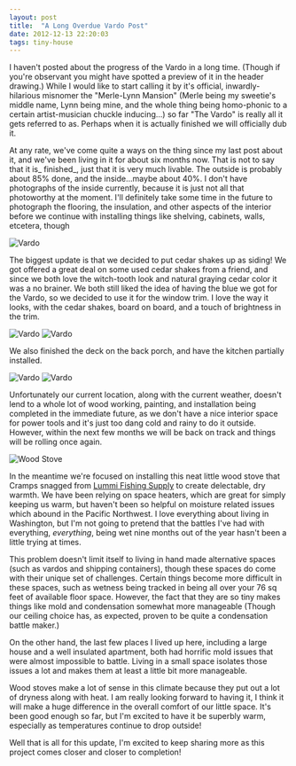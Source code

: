 ```yaml
---
layout: post
title:  "A Long Overdue Vardo Post"
date: 2012-12-13 22:20:03
tags: tiny-house
---
```

I haven't posted about the progress of the Vardo in a long time. (Though if you're observant you might have spotted a preview of it in the header drawing.) While I would like to start calling it by it's official, inwardly-hilarious misnomer the "Merle-Lynn Mansion" (Merle being my sweetie's middle name, Lynn being mine, and the whole thing being homo-phonic to a certain artist-musician chuckle inducing...) so far "The Vardo" is really all it gets referred to as. Perhaps when it is actually finished we will officially dub it.

At any rate, we've come quite a ways on the thing since my last post about it, and we've been living in it for about six months now. That is not to say that it is_ finished_, just that it is very much livable. The outside is probably about 85% done, and the inside...maybe about 40%. I don't have photographs of the inside currently, because it is just not all that photoworthy at the moment. I'll definitely take some time in the future to photograph the flooring, the insulation, and other aspects of the interior before we continue with installing things like shelving, cabinets, walls, etcetera, though

![Vardo](/uploads/2012/12/IMG_20121208_121120_470.jpg)

The biggest update is that we decided to put cedar shakes up as siding! We got offered a great deal on some used cedar shakes from a friend, and since we both love the witch-tooth look and natural graying cedar color it was a no brainer. We both still liked the idea of having the blue we got for the Vardo, so we decided to use it for the window trim. I love the way it looks, with the cedar shakes, board on board, and a touch of brightness in the trim.

![Vardo](/uploads/2012/12/IMG_20121208_121228_502.jpg)
![Vardo](/uploads/2012/12/IMG_20121208_115944_607.jpg)

 We also finished the deck on the back porch, and have the kitchen partially installed.

![Vardo](/uploads/2012/12/IMG_20121208_122030_528.jpg)
![Vardo](/uploads/2012/12/IMG_20121208_121519_987.jpg)


Unfortunately our current location, along with the current weather, doesn't lend to a whole lot of wood working, painting, and installation being completed in the immediate future, as we don't have a nice interior space for power tools and it's just too dang cold and rainy to do it outside. However, within the next few months we will be back on track and things will be rolling once again.

![Wood Stove](/uploads/2012/12/wood_stove-716x1024.jpg)

In the meantime we're focused on installing this neat little wood stove that Cramps snagged from [Lummi Fishing Supply](http://www.lfsinc.com/) to create delectable, dry warmth. We have been relying on space heaters, which are great for simply keeping us warm, but haven't been so helpful on moisture related issues which abound in the Pacific Northwest. I love everything about living in Washington, but I'm not going to pretend that the battles I've had with everything, _everything_, being wet nine months out of the year hasn't been a little trying at times.

This problem doesn't limit itself to living in hand made alternative spaces (such as vardos and shipping containers), though these spaces do come with their unique set of challenges. Certain things become more difficult in these spaces, such as wetness being tracked in being all over your 76 sq feet of available floor space. However, the fact that they are so tiny makes things like mold and condensation somewhat more manageable  (Though our ceiling choice has, as expected, proven to be quite a condensation battle maker.)

On the other hand, the last few places I lived up here, including a large house and a well insulated apartment, both had horrific mold issues that were almost impossible to battle. Living in a small space isolates those issues a lot and makes them at least a little bit more manageable.

Wood stoves make a lot of sense in this climate because they put out a lot of dryness along with heat. I am really looking forward to having it, I think it will make a huge difference in the overall comfort of our little space. It's been good enough so far, but I'm excited to have it be superbly warm, especially as temperatures continue to drop outside!

Well that is all for this update, I'm excited to keep sharing more as this project comes closer and closer to completion!
